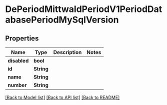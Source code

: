 # DePeriodMittwaldPeriodV1PeriodDatabasePeriodMySqlVersion

## Properties

Name | Type | Description | Notes
------------ | ------------- | ------------- | -------------
**disabled** | **bool** |  | 
**id** | **String** |  | 
**name** | **String** |  | 
**number** | **String** |  | 

[[Back to Model list]](../README.md#documentation-for-models) [[Back to API list]](../README.md#documentation-for-api-endpoints) [[Back to README]](../README.md)


